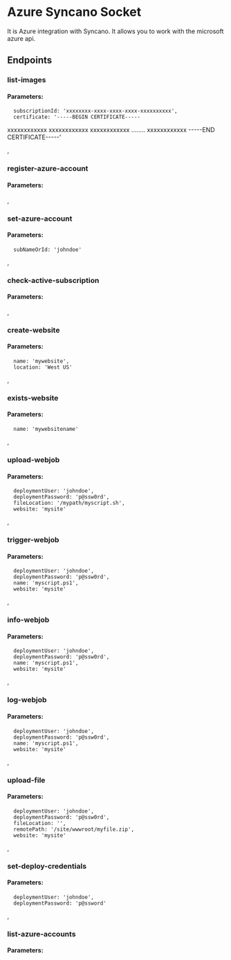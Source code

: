 # Azure Syncano Socket

It is Azure integration with Syncano. It allows you to work with the microsoft azure api.

## Endpoints

### list-images

#### Parameters:

      subscriptionId: 'xxxxxxxx-xxxx-xxxx-xxxx-xxxxxxxxxx',
      certificate: '-----BEGIN CERTIFICATE-----
xxxxxxxxxxxx
xxxxxxxxxxxx
xxxxxxxxxxxx
........
xxxxxxxxxxxx
-----END CERTIFICATE-----'

,
### register-azure-account

#### Parameters:


,
### set-azure-account

#### Parameters:

      subNameOrId: 'johndoe'

,
### check-active-subscription

#### Parameters:


,
### create-website

#### Parameters:

      name: 'mywebsite',
      location: 'West US'

,
### exists-website

#### Parameters:

      name: 'mywebsitename'

,
### upload-webjob

#### Parameters:

      deploymentUser: 'johndoe',
      deploymentPassword: 'p@ssw0rd',
      fileLocation: '/mypath/myscript.sh',
      website: 'mysite'

,
### trigger-webjob

#### Parameters:

      deploymentUser: 'johndoe',
      deploymentPassword: 'p@ssw0rd',
      name: 'myscript.ps1',
      website: 'mysite'

,
### info-webjob

#### Parameters:

      deploymentUser: 'johndoe',
      deploymentPassword: 'p@ssw0rd',
      name: 'myscript.ps1',
      website: 'mysite'

,
### log-webjob

#### Parameters:

      deploymentUser: 'johndoe',
      deploymentPassword: 'p@ssw0rd',
      name: 'myscript.ps1',
      website: 'mysite'

,
### upload-file

#### Parameters:

      deploymentUser: 'johndoe',
      deploymentPassword: 'p@ssw0rd',
      fileLocation: '',
      remotePath: '/site/wwwroot/myfile.zip',
      website: 'mysite'

,
### set-deploy-credentials

#### Parameters:

      deploymentUser: 'johndoe',
      deploymentPassword: 'p@ssword'

,
### list-azure-accounts

#### Parameters:



